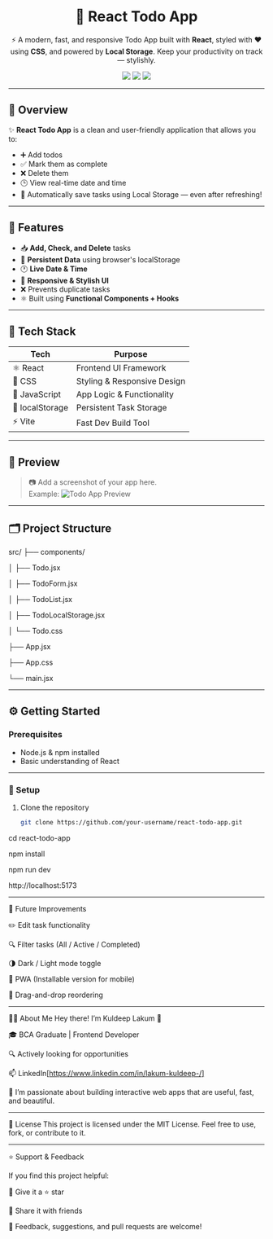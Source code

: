 <h1 align="center">📝 React Todo App</h1>

<p align="center">
  ⚡ A modern, fast, and responsive Todo App built with <strong>React</strong>, styled with ❤️ using <strong>CSS</strong>, and powered by <strong>Local Storage</strong>.  
  Keep your productivity on track — stylishly.
</p>

<p align="center">
  <img src="https://img.shields.io/badge/React-Fast%20&%20Reliable-blue?style=for-the-badge&logo=react" />
 <img src="https://img.shields.io/badge/Mobile--Friendly-green?style=for-the-badge" />
  <img src="https://img.shields.io/badge/Open%20Source-%E2%9C%94-lightgrey?style=for-the-badge" />
</p>

---

## 🌟 Overview

✨ **React Todo App** is a clean and user-friendly application that allows you to:
- ➕ Add todos
- ✅ Mark them as complete
- ❌ Delete them
- 🕒 View real-time date and time
- 💾 Automatically save tasks using Local Storage — even after refreshing!

---

## 🎯 Features

- 📥 **Add, Check, and Delete** tasks
- 💾 **Persistent Data** using browser's localStorage
- 🕐 **Live Date & Time**
- 🌈 **Responsive & Stylish UI**
- ❌ Prevents duplicate tasks
- ⚛️ Built using **Functional Components + Hooks**

---

## 🧰 Tech Stack

| Tech        | Purpose                        |
|-------------|--------------------------------|
| ⚛️ React     | Frontend UI Framework          |
| 🎨 CSS       | Styling & Responsive Design    |
| 🧠 JavaScript | App Logic & Functionality      |
| 💾 localStorage | Persistent Task Storage     |
| ⚡ Vite       | Fast Dev Build Tool            |

---

## 📸 Preview

> 📷 Add a screenshot of your app here.  
> Example:
> ![Todo App Preview](https://github.com/user-attachments/assets/7abe6e6d-524e-42a9-9890-c273caf35472)

---

## 🗂️ Project Structure

src/
├── components/

│ ├── Todo.jsx

│ ├── TodoForm.jsx

│ ├── TodoList.jsx

│ ├── TodoLocalStorage.jsx

│ └── Todo.css

├── App.jsx

├── App.css

└── main.jsx


---

## ⚙️ Getting Started

### Prerequisites


- Node.js & npm installed
- Basic understanding of React

---

### 🔧 Setup


1. Clone the repository  
   ```bash
   git clone https://github.com/your-username/react-todo-app.git
cd react-todo-app

npm install

npm run dev

http://localhost:5173

---



🚀 Future Improvements

✏️ Edit task functionality

🔍 Filter tasks (All / Active / Completed)

🌗 Dark / Light mode toggle

📱 PWA (Installable version for mobile)

🧲 Drag-and-drop reordering

---

🙋‍♂️ About Me
Hey there! I’m Kuldeep Lakum 👋

🎓 BCA Graduate | Frontend Developer

🔍 Actively looking for opportunities

📫 LinkedIn[https://www.linkedin.com/in/lakum-kuldeep-/]

💬 I’m passionate about building interactive web apps that are useful, fast, and beautiful.

---

📄 License
This project is licensed under the MIT License.
Feel free to use, fork, or contribute to it.

---

⭐ Support & Feedback

If you find this project helpful:

💖 Give it a ⭐ star

🔁 Share it with friends

💬 Feedback, suggestions, and pull requests are welcome!













